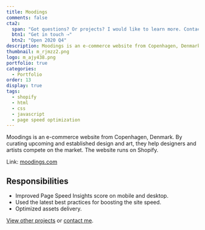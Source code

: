 ```yaml
---
title: Moodings
comments: false
cta2:
  span: "Got questions? Or projects? I would like to learn more. Contact me today!"
  btn1: "Get in touch ⇢"
  btn2: "Open 2020 Q4"
description: Moodings is an e-commerce website from Copenhagen, Denmark. By curating upcoming and established design and art, they help designers and artists compete on the market. The website runs on Shopify.
thumbnail: m_rjmzz2.png
logo: m_ajy438.png
portfolio: true
categories:
  - Portfolio
order: 13
display: true
tags:
  - shopify
  - html
  - css
  - javascript
  - page speed optimization
---
```


Moodings is an e-commerce website from Copenhagen, Denmark. By curating upcoming and established design and art, they help designers and artists compete on the market. The website runs on Shopify.

Link: [moodings.com](//moodings.com/)

## Responsibilities

- Improved Page Speed Insights score on mobile and desktop.
- Used the latest best practices for boosting the site speed.
- Optimized assets delivery.

[View other projects](/portfolio/) or [contact me](/contact/).
